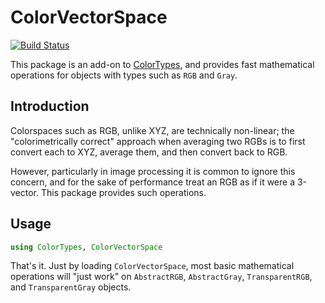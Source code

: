 # ColorVectorSpace

[![Build Status](https://travis-ci.org/timholy/ColorVectorSpace.jl.svg?branch=master)](https://travis-ci.org/timholy/ColorVectorSpace.jl)

This package is an add-on to [ColorTypes](), and provides fast
mathematical operations for objects with types such as `RGB` and
`Gray`.

## Introduction

Colorspaces such as RGB, unlike XYZ, are technically non-linear; the
"colorimetrically correct" approach when averaging two RGBs is to
first convert each to XYZ, average them, and then convert back to RGB.

However, particularly in image processing it is common to ignore this
concern, and for the sake of performance treat an RGB as if it were a
3-vector.  This package provides such operations.

## Usage

```jl
using ColorTypes, ColorVectorSpace
```

That's it. Just by loading `ColorVectorSpace`, most basic mathematical
operations will "just work" on `AbstractRGB`, `AbstractGray`,
`TransparentRGB`, and `TransparentGray` objects.
